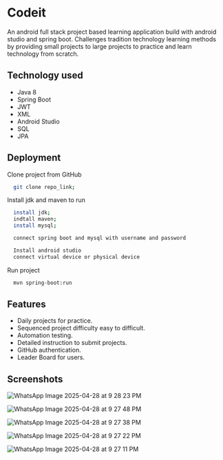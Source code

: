 
# Codeit

An android full stack project based learning application build with android studio and spring boot. Challenges tradition technology learning methods by providing small projects to large projects to practice and learn technology from scratch.


## Technology used
- Java 8
- Spring Boot
- JWT
- XML
- Android Studio
- SQL
- JPA
## Deployment

Clone project from GitHub

```bash
  git clone repo_link;
```
Install jdk and maven to run

```bash
  install jdk;
  indtall maven;
  install mysql;
```
```bash
  connect spring boot and mysql with username and password
```
```bash
  Install android studio
  connect virtual device or physical device
```

Run project

```bash
  mvn spring-boot:run
```




## Features

- Daily projects for practice.
- Sequenced project difficulty easy to difficult.
- Automation testing.
- Detailed instruction to submit projects.
- GitHub authentication.
- Leader Board for users.

## Screenshots
![WhatsApp Image 2025-04-28 at 9 28 23 PM](https://github.com/user-attachments/assets/7bf2208c-10ac-4b58-a63f-af5f4ce2a6a0)

![WhatsApp Image 2025-04-28 at 9 27 48 PM](https://github.com/user-attachments/assets/73b17974-07e0-4a70-ad7e-d5c2e796f1ef)

![WhatsApp Image 2025-04-28 at 9 27 38 PM](https://github.com/user-attachments/assets/5f9563bf-8b18-4860-84a4-56d203164fb1)

![WhatsApp Image 2025-04-28 at 9 27 22 PM](https://github.com/user-attachments/assets/33c74a9c-08cc-4fdd-a72b-be21931b5f97)

![WhatsApp Image 2025-04-28 at 9 27 11 PM](https://github.com/user-attachments/assets/52a2f0a7-b310-476a-b0d1-83c0039f5849)






